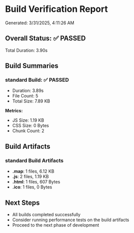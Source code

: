 # Build Verification Report

Generated: 3/31/2025, 4:11:26 AM

## Overall Status: ✅ PASSED

Total Duration: 3.90s

## Build Summaries

### standard Build: ✅ PASSED

- Duration: 3.89s
- File Count: 5
- Total Size: 7.89 KB

**Metrics:**
- JS Size: 1.19 KB
- CSS Size: 0 Bytes
- Chunk Count: 2

## Build Artifacts

### standard Build Artifacts

- **.map**: 1 files, 6.12 KB
- **.js**: 2 files, 1.19 KB
- **.html**: 1 files, 607 Bytes
- **.ico**: 1 files, 0 Bytes

## Next Steps

- All builds completed successfully
- Consider running performance tests on the build artifacts
- Proceed to the next phase of development
